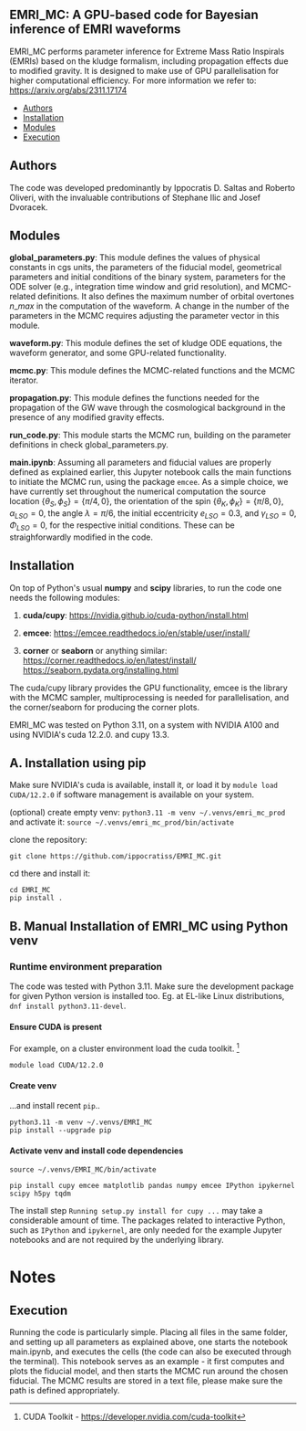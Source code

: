 ## EMRI\_MC: A GPU-based code for Bayesian inference of EMRI waveforms

EMRI\_MC performs parameter inference for Extreme Mass Ratio Inspirals (EMRIs) based on the kludge formalism, including propagation effects due to modified gravity. It is designed to make use of GPU parallelisation for higher computational efficiency. For more information we refer to:  https://arxiv.org/abs/2311.17174

- [Authors](#Authors)
- [Installation](#Installation)
- [Modules](#Modules)
- [Execution](#Execution)

## Authors
The code was developed predominantly by Ippocratis D. Saltas and Roberto Oliveri, with the invaluable contributions of Stephane Ilic and Josef Dvoracek. 

## Modules

**global\_parameters.py**: This module defines the values of physical constants in cgs units, the parameters of the fiducial model, geometrical parameters and initial conditions of the binary system, parameters for the ODE solver (e.g., integration time window and grid resolution), and MCMC-related definitions. It also defines the maximum number of orbital overtones $n\_max$ in the computation of the waveform. A change in the number of the parameters in the MCMC requires adjusting the parameter vector in this module.  

**waveform.py**: This module defines the set of kludge ODE equations, the waveform generator, and some GPU-related functionality.

**mcmc.py**: This module defines the MCMC-related functions and the MCMC iterator.

**propagation.py**: This module defines the functions needed for the propagation of the GW wave through the cosmological background in the presence of any modified gravity effects. 

**run_code.py**: This module starts the MCMC run, building on the parameter definitions in check global_parameters.py.

**main.ipynb**: Assuming all parameters and fiducial values are properly defined as explained earlier, 
this Jupyter notebook calls the main functions to initiate the MCMC run, 
using the package $\texttt{emcee}$. As a simple choice, we have currently set throughout the numerical computation 
the source location $\{\theta_S,\phi_S\} = \{\pi/4, 0\}$, 
the orientation of the spin $\{\theta_K,\phi_K\} = \{\pi/8, 0\}$, 
$\alpha_{LSO} = 0$, the angle $\lambda = \pi/6$, 
the initial eccentricity $e_{LSO}=0.3$, and $\gamma_{LSO} = 0$, $\Phi_{LSO} = 0$, 
for the respective initial conditions. 
These can be straighforwardly modified in the code. 

## Installation 

On top of Python's usual **numpy** and **scipy** libraries, to run the code one needs the following modules: 

1. **cuda/cupy**: https://nvidia.github.io/cuda-python/install.html

2. **emcee**: https://emcee.readthedocs.io/en/stable/user/install/

3. **corner** or **seaborn** or anything similar: https://corner.readthedocs.io/en/latest/install/  https://seaborn.pydata.org/installing.html

The cuda/cupy library provides the GPU functionality, emcee is the library with the MCMC sampler, multiprocessing is needed for parallelisation, and the corner/seaborn for producing the corner plots. 

EMRI_MC was tested on Python 3.11, on a system with NVIDIA A100 and using NVIDIA's cuda 12.2.0. and cupy 13.3.

## A. Installation using pip

Make sure NVIDIA's cuda is available, install it, or load it by `module load CUDA/12.2.0` if software management is available on your system. 

(optional) create empty venv: `python3.11 -m venv ~/.venvs/emri_mc_prod` and activate it: `source ~/.venvs/emri_mc_prod/bin/activate`

clone the repository:

`git clone https://github.com/ippocratiss/EMRI_MC.git`

cd there and install it:

```
cd EMRI_MC
pip install .
```

## B. Manual Installation of EMRI_MC using Python venv

### Runtime environment preparation

The code was tested with Python 3.11. Make sure the development package for given Python version is installed too. Eg. at EL-like Linux distributions, `dnf install python3.11-devel`.

#### Ensure CUDA is present

For example, on a cluster environment load the cuda toolkit. [^1]

```
module load CUDA/12.2.0
```

#### Create venv

...and install recent `pip`..

```
python3.11 -m venv ~/.venvs/EMRI_MC
pip install --upgrade pip
```

#### Activate venv and install code dependencies

`source ~/.venvs/EMRI_MC/bin/activate`

`pip install cupy emcee matplotlib pandas numpy emcee IPython ipykernel scipy h5py tqdm`

The install step `Running setup.py install for cupy ...` may take a considerable amount of time. 
The packages related to interactive Python, such as `IPython` and `ipykernel`, are only needed for the example Jupyter notebooks and are not required by the underlying library.

# Notes

[^1]: CUDA Toolkit - https://developer.nvidia.com/cuda-toolkit


## Execution

Running the code is particularly simple. Placing all files in the same folder, and setting up all parameters as explained above, one starts the notebook main.ipynb, and executes the cells (the code can also be executed through the terminal). This notebook serves as an example - it first computes and plots the fiducial model, and then starts the MCMC run around the chosen fiducial. The MCMC results are stored in a text file, please make sure the path is defined appropriately. 
